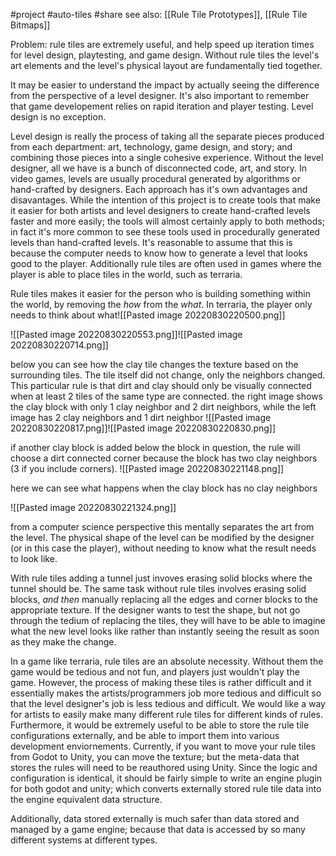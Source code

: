 #project #auto-tiles #share
see also: [[Rule Tile Prototypes]], [[Rule Tile Bitmaps]]

Problem: rule tiles are extremely useful, and help speed up iteration times for level design, playtesting, and game design.  Without rule tiles the level's art elements and the level's physical layout are fundamentally tied together.  


It may be easier to understand the impact by actually seeing the difference from the perspective of a level designer.  It's also important to remember that game developement relies on rapid iteration and player testing.  Level design is no exception.  

Level design is really the process of taking all the separate pieces produced from each department: art, technology, game design, and story; and combining those pieces into a single cohesive experience.  Without the level designer, all we have is a bunch of disconnected code, art, and story.  In video games, levels are usually procedural generated by algorithms or hand-crafted by designers.  Each approach has it's own advantages and disavantages.  While the intention of this project is to create tools that make it easier for both artists and level designers to create hand-crafted levels faster and more easily; the tools will almost certainly apply to both methods; in fact it's more common to see these tools used in procedurally generated levels than hand-crafted levels.  It's reasonable to assume that this is because the computer needs to know how to generate a level that looks good to the player.  Additionally rule tiles are often used in games where the player is able to place tiles in the world, such as terraria.  

Rule tiles makes it easier for the person who is building something within the world, by removing the *how* from the *what*.  In terraria, the player only needs to think about what![[Pasted image 20220830220500.png]]

![[Pasted image 20220830220553.png]]![[Pasted image 20220830220714.png]]

below you can see how the clay tile changes the texture based on the surrounding tiles.  The tile itself did not change, only the neighbors changed.  This particular rule is that dirt and clay should only be visually connected when at least 2 tiles of the same type are connected.  the right image shows the clay block with only 1 clay neighbor and 2 dirt neighbors, while the left image has 2 clay neighbors and 1 dirt neighbor
![[Pasted image 20220830220817.png]]![[Pasted image 20220830220830.png]]

if another clay block is added below the block in question, the rule will choose a dirt connected corner because the block has two clay neighbors (3 if you include corners).
![[Pasted image 20220830221148.png]]

here we can see what happens when the clay block has no clay neighbors

![[Pasted image 20220830221324.png]]

from a computer science perspective this mentally separates the art from the level.  The physical shape of the level can be modified by the designer (or in this case the player), without needing to know what the result needs to look like.   

With rule tiles adding a tunnel just invoves erasing solid blocks where the tunnel should be. The same task without rule tiles involves erasing solid blocks, *and then* manually replacing all the edges and corner blocks to the appropriate texture.  If the designer wants to test the shape, but not go through the tedium of replacing the tiles, they will have to be able to imagine what the new level looks like rather than instantly seeing the result as soon as they make the change.  

In a game like terraria, rule tiles are an absolute necessity. Without them the game would be tedious and not fun, and players just wouldn't play the game.  However, the process of making these tiles is rather difficult and it essentially makes the artists/programmers job more tedious and difficult so that the level designer's job is less tedious and difficult.  We would like a way for artists to easily make many different rule tiles for different kinds of rules.  Furthermore, it would be extremely useful to be able to store the rule tile configurations externally, and be able to import them into various development enviornements.  Currently, if you want to move your rule tiles from Godot to Unity, you can move the texture; but the meta-data that stores the rules will need to be reauthored using Unity.  Since the logic and configuration is identical, it should be fairly simple to write an engine plugin for both godot and unity; which converts externally stored rule tile data into the engine equivalent data structure.  

Additionally, data stored externally is much safer than data stored and managed by a game engine; because that data is accessed by so many different systems at different types.  